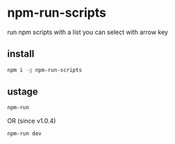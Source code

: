 # npm-run-scripts

run npm scripts with a list you can select with arrow key

## install
```sh
npm i -g npm-run-scripts
```

## ustage
```sh
npm-run
```

OR (since v1.0.4)

```sh
npm-run dev
```